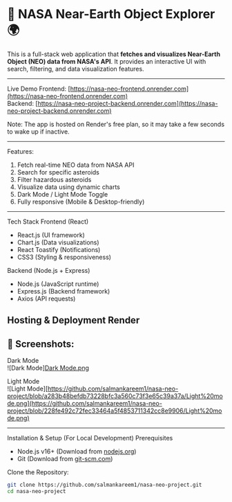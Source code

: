 # 🚀 NASA Near-Earth Object Explorer 🌍  

This is a full-stack web application that **fetches and visualizes Near-Earth Object (NEO) data from NASA's API**. It provides an interactive UI with search, filtering, and data visualization features.

---

 Live Demo
Frontend: [https://nasa-neo-frontend.onrender.com](https://nasa-neo-frontend.onrender.com)  
Backend: [https://nasa-neo-project-backend.onrender.com](https://nasa-neo-project-backend.onrender.com)  

Note: The app is hosted on Render's free plan, so it may take a few seconds to wake up if inactive.

---

Features:
1. Fetch real-time NEO data from NASA API
2. Search for specific asteroids
3. Filter hazardous asteroids
4. Visualize data using dynamic charts
5. Dark Mode / Light Mode Toggle
6. Fully responsive (Mobile & Desktop-friendly)

---
Tech Stack
Frontend (React)
- React.js (UI framework)
- Chart.js (Data visualizations)
- React Toastify (Notifications)
- CSS3 (Styling & responsiveness)

Backend (Node.js + Express)
- Node.js  (JavaScript runtime)
- Express.js (Backend framework)
- Axios (API requests)

Hosting & Deployment
Render
---

## 📸 Screenshots: 
 Dark Mode  
![Dark Mode][Dark Mode.png](https://github.com/salmankareem1/nasa-neo-project/blob/7af599656a75dc28e3c47c96838a773fcd57cd1b/Dark%20Mode.png)

 Light Mode  
![Light Mode][https://github.com/salmankareem1/nasa-neo-project/blob/a283b48befdb73228bfc3a560c73f3e65c39a37a/Light%20mode.png](https://github.com/salmankareem1/nasa-neo-project/blob/228fe492c72fec33464a5f4853711342cc8e9906/Light%20mode.png)

---

 Installation & Setup (For Local Development)
 Prerequisites
- Node.js v16+ (Download from [nodejs.org](https://nodejs.org/))
- Git (Download from [git-scm.com](https://git-scm.com/))

 Clone the Repository:
```sh
git clone https://github.com/salmankareem1/nasa-neo-project.git
cd nasa-neo-project
